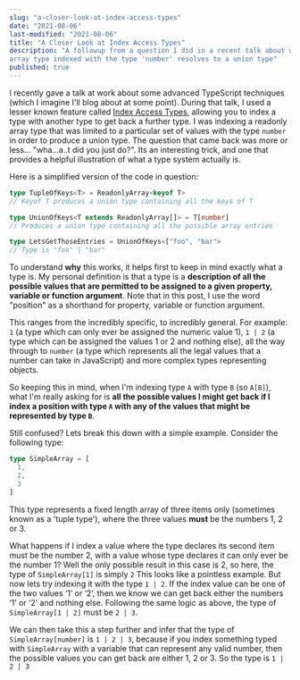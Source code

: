 ```yaml
---
slug: "a-closer-look-at-index-access-types"
date: "2021-08-06"
last-modified: "2021-08-06"
title: "A Closer Look at Index Access Types"
description: "A followup from a question I did in a recent talk about why an
array type indexed with the type 'number' resolves to a union type"
published: true
---
```


I recently gave a talk at work about some advanced TypeScript techniques (which I imagine I'll blog about at some point). During that talk, I used a lesser
known feature called [Index Access Types](https://www.typescriptlang.org/docs/handbook/2/indexed-access-types.html), allowing you to index a type with another type to get back a further type. I was indexing a readonly array type that was limited to a particular set of values with the type `number` in order to produce a union type. The question that came back was more or less... "wha...a..t did you just do?". Its an interesting trick, and one that provides a helpful illustration of what a type system actually is.

Here is a simplified version of the code in question:

```TypeScript
type TupleOfKeys<T> = ReadonlyArray<keyof T>          
// Keyof T produces a union type containing all the keys of T

type UnionOfKeys<T extends ReadonlyArray[]> = T[number]
// Produces a union type containing all the possible array entries

type LetsGetThoseEntries = UnionOfKeys<["foo", "bar">
// Type is "foo" | "bar"
```

To understand **why** this works, it helps first to keep in mind exactly what a
type is. My personal definition is that a type is a **description of all the
possible values that are permitted to be assigned to a given property, variable or
function argument**. Note that in this post, I use the word "position" as a
shorthand for property, variable or function argument.

This ranges from the incredibly specific, to incredibly general. For example: `1` (a type which can only ever be assigned the numeric value 1), `1 | 2` (a type which can be assigned the values 1 or 2 and nothing else), all the way through to `number` (a type which represents all the legal values that a number can take in JavaScript) and more complex types representing objects.

So keeping this in mind, when I'm indexing type `A` with type `B`
(so `A[B]`), what I'm really asking for is **all the possible values I might get
back if I index a position with type `A` with any of the values that might be
represented by type `B`**.

Still confused? Lets break this down with a simple example. Consider the
following type:

```TypeScript
type SimpleArray = [
  1,
  2,
  3
]
```

This type represents a fixed length array of three items only (sometimes known
as a 'tuple type'), where the three values **must** be the numbers 1, 2 or 3.

What happens if I index a value where the type declares its second item must be the number 2, with a value whose type declares it can only ever be the number 1? Well the only possible result in this case is 2, so here, the type of `SimpleArray[1]` is simply `2`
This looks like a pointless example. But now lets try indexing it with the type `1 | 2`. If the index value can be one of the two values ‘1’ or ‘2’, then we know we can get back either the numbers ‘1’ or ‘2’ and nothing else. Following the same logic as above, the type of `SimpleArray[1 | 2]` must be `2 | 3`.

We can then take this a step further and infer that the type of `SimpleArray[number]` is `1 | 2 | 3`, because if you index something typed with `SimpleArray` with a variable that can represent any valid number, then the possible values you can get back are either 1, 2 or 3. So the type is `1 | 2 | 3`
